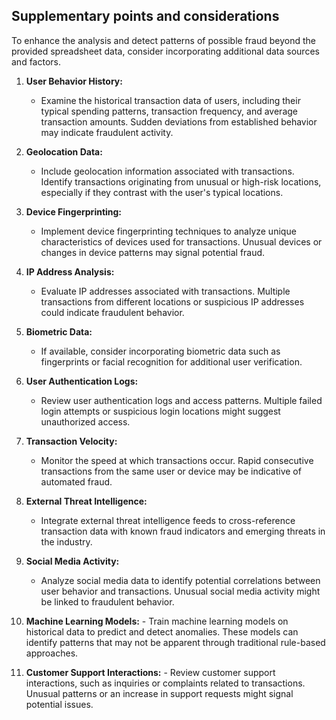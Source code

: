 ## Supplementary points and considerations
To enhance the analysis and detect patterns of possible fraud beyond the provided spreadsheet data, consider incorporating additional data sources and factors. 

1.  **User Behavior History:**
    
    -   Examine the historical transaction data of users, including their typical spending patterns, transaction frequency, and average transaction amounts. Sudden deviations from established behavior may indicate fraudulent activity.
2.  **Geolocation Data:**
    
    -   Include geolocation information associated with transactions. Identify transactions originating from unusual or high-risk locations, especially if they contrast with the user's typical locations.
3.  **Device Fingerprinting:**
    
    -   Implement device fingerprinting techniques to analyze unique characteristics of devices used for transactions. Unusual devices or changes in device patterns may signal potential fraud.
4.  **IP Address Analysis:**
    
    -   Evaluate IP addresses associated with transactions. Multiple transactions from different locations or suspicious IP addresses could indicate fraudulent behavior.
5.  **Biometric Data:**
    
    -   If available, consider incorporating biometric data such as fingerprints or facial recognition for additional user verification.
6.  **User Authentication Logs:**
    
    -   Review user authentication logs and access patterns. Multiple failed login attempts or suspicious login locations might suggest unauthorized access.
7.  **Transaction Velocity:**
    
    -   Monitor the speed at which transactions occur. Rapid consecutive transactions from the same user or device may be indicative of automated fraud.
8.  **External Threat Intelligence:**
    
    -   Integrate external threat intelligence feeds to cross-reference transaction data with known fraud indicators and emerging threats in the industry.
9.  **Social Media Activity:**
    
    -   Analyze social media data to identify potential correlations between user behavior and transactions. Unusual social media activity might be linked to fraudulent behavior.
10.  **Machine Learning Models:**
    -   Train machine learning models on historical data to predict and detect anomalies. These models can identify patterns that may not be apparent through traditional rule-based approaches.
11.  **Customer Support Interactions:**
    -   Review customer support interactions, such as inquiries or complaints related to transactions. Unusual patterns or an increase in support requests might signal potential issues.
